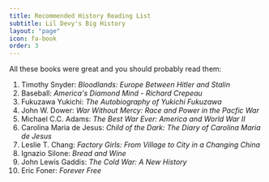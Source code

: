```yaml
---
title: Recommended History Reading List
subtitle: Lil Devy's Big History 
layout: "page"
icon: fa-book
order: 3
---
```


All these books were great and you should probably read them:

1. Timothy Snyder: *Bloodlands: Europe Between Hitler and Stalin*
2. Baseball: *America's Diamond Mind - Richard Crepeau*
3. Fukuzawa Yukichi: *The Autobiography of Yukichi Fukuzawa*
4. John W. Dower: *War Without Mercy: Race and Power in the Pacfic War*
5. Michael C.C. Adams: *The Best War Ever: America and World War II*
6. Carolina Maria de Jesus: *Child of the Dark: The Diary of Carolina Maria de Jesus*
7. Leslie T. Chang: *Factory Girls: From Village to City in a Changing China*
8. Ignazio Silone: *Bread and Wine*
9. John Lewis Gaddis: *The Cold War: A New History*
10. Eric Foner: *Forever Free*